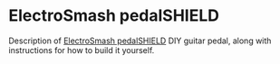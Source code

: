 # ElectroSmash pedalSHIELD
Description of [ElectroSmash pedalSHIELD](http://www.electrosmash.com/pedalshield) DIY guitar
pedal, along with instructions for how to build it yourself.
